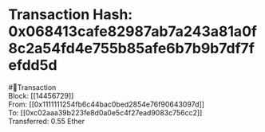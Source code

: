 
Transaction Hash: 0x068413cafe82987ab7a243a81a0f8c2a54fd4e755b85afe6b7b9b7df7fefdd5d
====================================================================================
  
#💸Transaction  
Block: [[14456729]]  
From: [[0x1111111254fb6c44bac0bed2854e76f90643097d]]  
To: [[0xc02aaa39b223fe8d0a0e5c4f27ead9083c756cc2]]  
Transferred: 0.55 Ether